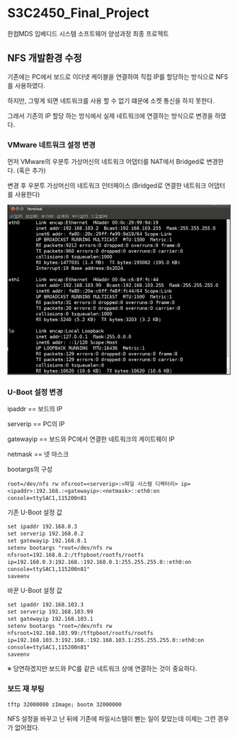 # S3C2450_Final_Project

한컴MDS 임베디드 시스템 소프트웨어 양성과정 최종 프로젝트

## NFS 개발환경 수정

기존에는 PC에서 보드로 이더넷 케이블을 연결하여 직접 IP를 할당하는 방식으로 NFS를 사용하였다.

하지만, 그렇게 되면 네트워크를 사용 할 수 없기 떄문에 소켓 통신을 하지 못한다.

그래서 기존의 IP 할당 하는 방식에서 실제 네트워크에 연결하는 방식으로 변경을 하였다.

### VMware 네트워크 설정 변경

먼저 VMware의 우분투 가상머신의 네트워크 어댑터를 NAT에서 Bridged로 변경한다. (혹은 추가)

변경 후 우분투 가상머신의 네트워크 인터페이스 (Bridged로 연결한 네트워크 어댑터를 사용한다)

![](./Image/Untitled-c398e925-d0b8-4d9c-8fc8-484ee5764f47.png)

### U-Boot 설정 변경

ipaddr == 보드의 IP

serverip == PC의 IP

gatewayip == 보드와 PC에서 연결한 네트워크의 게이트웨이 IP

netmask == 넷 마스크

bootargs의 구성

    root=/dev/nfs rw nfsroot=<serverip>:<파일 시스템 디렉터리> ip=<ipaddr>:192.168.:<gatewayip>:<netmask>::eth0:on console=ttySAC1,115200n81

기존 U-Boot 설정 값

    set ipaddr 192.168.0.3
    set serverip 192.168.0.2
    set gatewayip 192.168.0.1
    setenv bootargs "root=/dev/nfs rw nfsroot=192.168.0.2:/tftpboot/rootfs/rootfs ip=192.168.0.3:192.168.:192.168.0.1:255.255.255.0::eth0:on console=ttySAC1,115200n81"
    saveenv

바꾼 U-Boot 설정 값

    set ipaddr 192.168.103.3
    set serverip 192.168.103.99
    set gatewayip 192.168.103.1
    setenv bootargs "root=/dev/nfs rw nfsroot=192.168.103.99:/tftpboot/rootfs/rootfs ip=192.168.103.3:192.168.:192.168.103.1:255.255.255.0::eth0:on console=ttySAC1,115200n81"
    saveenv

※ 당연하겠지만 보드와 PC를 같은 네트워크 상에 연결하는 것이 중요하다.

### 보드 재 부팅

    tftp 32000000 zImage; bootm 32000000

NFS 설정을 바꾸고 난 뒤에 기존에 파일시스템이 뻗는 일이 잦았는데 이제는 그런 경우가 없어졌다.

